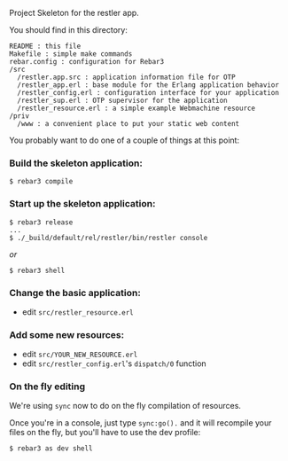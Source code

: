 Project Skeleton for the restler app.

You should find in this directory:

```
README : this file
Makefile : simple make commands
rebar.config : configuration for Rebar3
/src
  /restler.app.src : application information file for OTP
  /restler_app.erl : base module for the Erlang application behavior
  /restler_config.erl : configuration interface for your application
  /restler_sup.erl : OTP supervisor for the application
  /restler_resource.erl : a simple example Webmachine resource
/priv
  /www : a convenient place to put your static web content
```

You probably want to do one of a couple of things at this point:

### Build the skeleton application:

```
$ rebar3 compile
```

### Start up the skeleton application:
```
$ rebar3 release
...
$ ./_build/default/rel/restler/bin/restler console
```

*or*

```
$ rebar3 shell
```

### Change the basic application:

* edit `src/restler_resource.erl`

### Add some new resources:

* edit `src/YOUR_NEW_RESOURCE.erl`
* edit `src/restler_config.erl`'s `dispatch/0` function

### On the fly editing

We're using `sync` now to do on the fly compilation of resources.

Once you're in a console, just type `sync:go().` and it will recompile your files on the fly, but you'll have to use the dev profile:

```
$ rebar3 as dev shell
```
